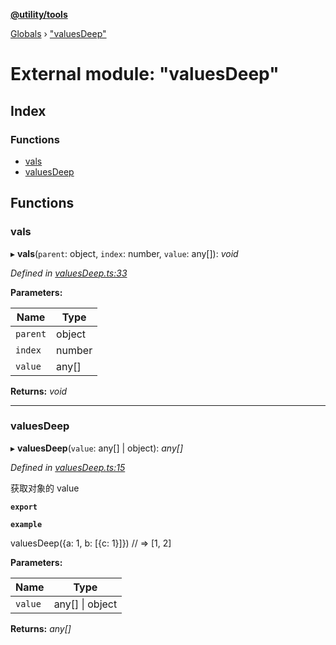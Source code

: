 **[@utility/tools](../README.md)**

[Globals](../globals.md) › ["valuesDeep"](_valuesdeep_.md)

# External module: "valuesDeep"

## Index

### Functions

* [vals](_valuesdeep_.md#vals)
* [valuesDeep](_valuesdeep_.md#valuesdeep)

## Functions

###  vals

▸ **vals**(`parent`: object, `index`: number, `value`: any[]): *void*

*Defined in [valuesDeep.ts:33](https://github.com/Wimjiang/utility/blob/23b6715/src/valuesDeep.ts#L33)*

**Parameters:**

Name | Type |
------ | ------ |
`parent` | object |
`index` | number |
`value` | any[] |

**Returns:** *void*

___

###  valuesDeep

▸ **valuesDeep**(`value`: any[] | object): *any[]*

*Defined in [valuesDeep.ts:15](https://github.com/Wimjiang/utility/blob/23b6715/src/valuesDeep.ts#L15)*

获取对象的 value

**`export`** 

**`example`** 

valuesDeep({a: 1, b: [{c: 1}]})
// => [1, 2]

**Parameters:**

Name | Type |
------ | ------ |
`value` | any[] \| object |

**Returns:** *any[]*